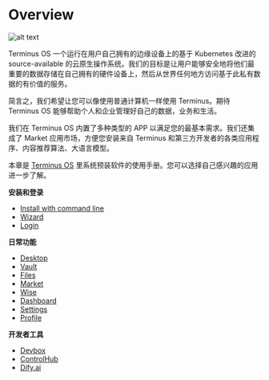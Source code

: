 # Overview

![alt text](/images/how-to/terminus/terminus.jpg)

Terminus OS 一个运行在用户自己拥有的边缘设备上的基于 Kubernetes 改进的 source-available 的云原生操作系统。我们的目标是让用户能够安全地将他们最重要的数据存储在自己拥有的硬件设备上，然后从世界任何地方访问基于此私有数据的有价值的服务。

简言之，我们希望让您可以像使用普通计算机一样使用 Terminus。期待 Terminus OS 能够帮助个人和企业管理好自己的数据，业务和生活。

我们在 Terminus OS 内置了多种类型的 APP 以满足您的最基本需求。我们还集成了 Market 应用市场，方便您安装来自 Terminus 和第三方开发者的各类应用程序、内容推荐算法、大语言模型。

本章是 [Terminus OS](../../overview/terminus/overview.md) 里系统预装软件的使用手册。您可以选择自己感兴趣的应用进一步了解。

**安装和登录**

- [Install with command line](./setup/install.md)
- [Wizard](./setup/wizard.md)
- [Login](./setup/login.md)

**日常功能**

- [Desktop](./desktop.md)
- [Vault](./vault/)
- [Files](./files/)
- [Market](./market/)
- [Wise](./wise/)
- [Dashboard](./dashboard/)
- [Settings](./settings/)
- [Profile](./profile.md)

**开发者工具**

- [Devbox](../../developer/develop/tutorial/index.md)
- [ControlHub](./controlhub/)
- [Dify.ai](./dify.md)
